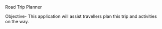 Road Trip Planner

Objective- This application will assist travellers plan this trip and activities on the way.